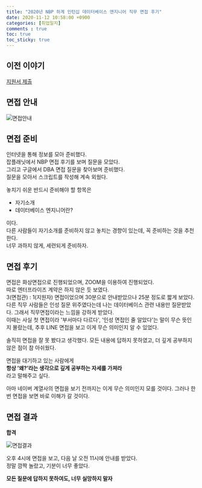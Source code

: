 ```yaml
---
title: "2020년 NBP 하계 인턴십 데이터베이스 엔지니어 직무 면접 후기"
date: 2020-11-12 10:58:00 +0900
categories: [취업일지]
comments : true
toc: true
toc_sticky: true
---
```


## 이전 이야기
[지원서 제출](https://haansole.github.io/취업일지/nbp-1/)

## 면접 안내
![면접안내](https://user-images.githubusercontent.com/19601174/98949305-deba1500-253a-11eb-9d2c-bfe4b0be6276.png)

## 면접 준비
인터넷을 통해 정보를 모아 준비했다.<br>
잡플래닛에서 NBP 면접 후기를 보며 질문을 모았다.<br>
그리고 구글에서 DBA 면접 질문을 찾아보며 준비했다.<br>
질문을 모아서 스크립트를 작성해 계속 외웠다.

놓치기 쉬운 반드시 준비해야 할 항목은
* 자기소개
* 데이터베이스 엔지니어란?

이다.<br>
다른 사람들이 자기소개를 준비하지 않고 놓치는 경향이 있는데, 꼭 준비하는 것을 추천한다.<br>
너무 과하지 않게, 세련되게 준비하자.

## 면접 후기
면접은 화상면접으로 진행되었으며, ZOOM을 이용하여 진행되었다.<br>
따로 엔터프라이즈 계약은 하지 않은 듯 보였다.<br>
3(면접관) : 1(지원자) 면접이었으며 30분으로 안내받았으나 25분 정도로 짧게 보았다.<br>
다른 직무 사람들은 인성 질문 위주였다는데 나는 데이터베이스 관련 내용만 질문받았다.
그래서 직무면접이라는 느낌을 강하게 받았다.<br>
이때는 사실 첫 면접이라 '부서마다 다르다', '인성 면접인 줄 알았다'는 말이 무슨 뜻인지 몰랐는데, 추후 LINE 면접을 보고 이게 무슨 의미인지 알 수 있었다.

솔직히 면접을 잘 못 봤다고 생각했다. 모든 내용에 답하지 못하였고, 더 깊게 공부하지 않은 점이 참 아쉬웠다.

면접을 대기하고 있는 사람에게<br>
**항상 ’왜?’라는 생각으로 깊게 공부하는 자세를 가져라**<br>
라고 말해주고 싶다.

아마 네이버 계열사의 면접을 보기 전까지는 이게 무슨 의미인지 모를 것이다. 그러나 한번 면접을 보면 바로 이해가 갈 것이다.


## 면접 결과
**합격**

![면접결과](https://user-images.githubusercontent.com/19601174/98950175-02318f80-253c-11eb-9f1b-da2889c68491.png)

오후 4시에 면접을 보고, 다음 날 오전 11시에 안내를 받았다.<br>
정말 깜짝 놀랐고, 기분이 너무 좋았다.

**모든 질문에 답하지 못하여도, 너무 실망하지 말자**
